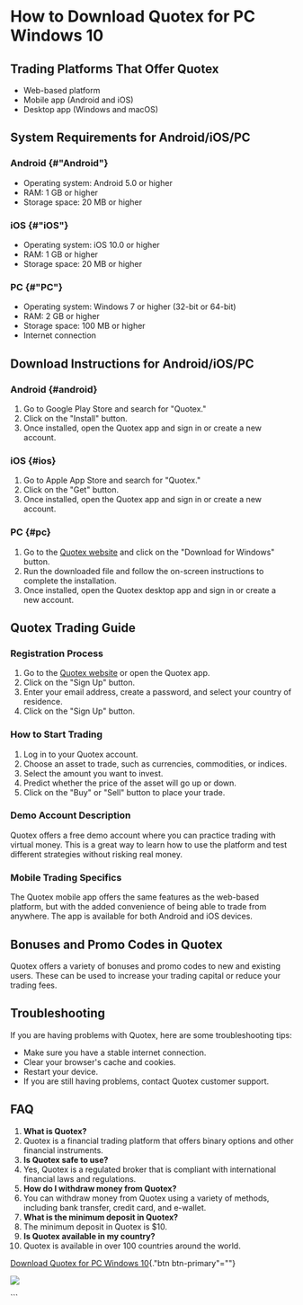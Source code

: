 # How to Download Quotex for PC Windows 10

## Trading Platforms That Offer Quotex

-   Web-based platform
-   Mobile app (Android and iOS)
-   Desktop app (Windows and macOS)

## System Requirements for Android/iOS/PC

### Android {#"Android"}

-   Operating system: Android 5.0 or higher
-   RAM: 1 GB or higher
-   Storage space: 20 MB or higher

### iOS {#"iOS"}

-   Operating system: iOS 10.0 or higher
-   RAM: 1 GB or higher
-   Storage space: 20 MB or higher

### PC {#"PC"}

-   Operating system: Windows 7 or higher (32-bit or 64-bit)
-   RAM: 2 GB or higher
-   Storage space: 100 MB or higher
-   Internet connection

## Download Instructions for Android/iOS/PC

### Android {#android}

1.  Go to Google Play Store and search for "Quotex."
2.  Click on the "Install" button.
3.  Once installed, open the Quotex app and sign in or create a new
    account.

### iOS {#ios}

1.  Go to Apple App Store and search for "Quotex."
2.  Click on the "Get" button.
3.  Once installed, open the Quotex app and sign in or create a new
    account.

### PC {#pc}

1.  Go to the [Quotex website](\%22https://traff.sbs/quotexonelink\%22)
    and click on the "Download for Windows" button.
2.  Run the downloaded file and follow the on-screen instructions to
    complete the installation.
3.  Once installed, open the Quotex desktop app and sign in or create a
    new account.

## Quotex Trading Guide

### Registration Process

1.  Go to the [Quotex website](\%22https://traff.sbs/quotexonelink\%22)
    or open the Quotex app.
2.  Click on the "Sign Up" button.
3.  Enter your email address, create a password, and select your country
    of residence.
4.  Click on the "Sign Up" button.

### How to Start Trading

1.  Log in to your Quotex account.
2.  Choose an asset to trade, such as currencies, commodities, or
    indices.
3.  Select the amount you want to invest.
4.  Predict whether the price of the asset will go up or down.
5.  Click on the "Buy" or "Sell" button to place your trade.

### Demo Account Description

Quotex offers a free demo account where you can practice trading with
virtual money. This is a great way to learn how to use the platform and
test different strategies without risking real money.

### Mobile Trading Specifics

The Quotex mobile app offers the same features as the web-based
platform, but with the added convenience of being able to trade from
anywhere. The app is available for both Android and iOS devices.

## Bonuses and Promo Codes in Quotex

Quotex offers a variety of bonuses and promo codes to new and existing
users. These can be used to increase your trading capital or reduce your
trading fees.

## Troubleshooting

If you are having problems with Quotex, here are some troubleshooting
tips:

-   Make sure you have a stable internet connection.
-   Clear your browser\'s cache and cookies.
-   Restart your device.
-   If you are still having problems, contact Quotex customer support.

## FAQ

1.  **What is Quotex?**
2.  Quotex is a financial trading platform that offers binary options
    and other financial instruments.
3.  **Is Quotex safe to use?**
4.  Yes, Quotex is a regulated broker that is compliant with
    international financial laws and regulations.
5.  **How do I withdraw money from Quotex?**
6.  You can withdraw money from Quotex using a variety of methods,
    including bank transfer, credit card, and e-wallet.
7.  **What is the minimum deposit in Quotex?**
8.  The minimum deposit in Quotex is \$10.
9.  **Is Quotex available in my country?**
10. Quotex is available in over 100 countries around the world.

[Download Quotex for PC Windows
10](\%22https://traff.sbs/quotexonelink\%22){."btn
btn-primary"=""}

[![](https://static.quotex.io/files/1_en/300_250.jpg)](https://traff.sbs/brokerqxsignupf)

\`\`\`

